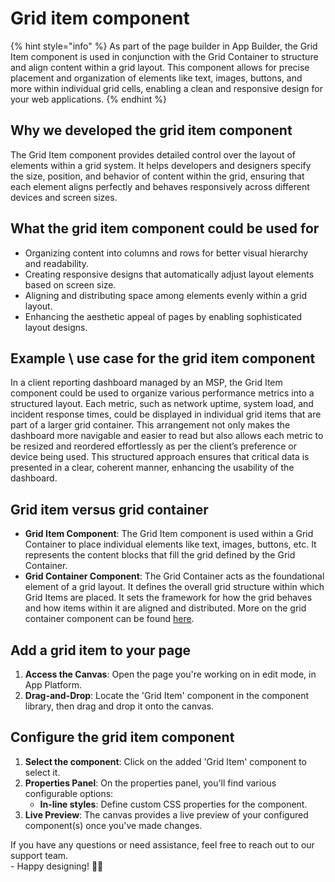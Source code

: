 # Grid item component

{% hint style="info" %}
As part of the page builder in App Builder, the Grid Item component is used in conjunction with the Grid Container to structure and align content within a grid layout. This component allows for precise placement and organization of elements like text, images, buttons, and more within individual grid cells, enabling a clean and responsive design for your web applications.
{% endhint %}

## Why we developed the grid item component

The Grid Item component provides detailed control over the layout of elements within a grid system. It helps developers and designers specify the size, position, and behavior of content within the grid, ensuring that each element aligns perfectly and behaves responsively across different devices and screen sizes.&#x20;

## What the grid item component could be used for

* Organizing content into columns and rows for better visual hierarchy and readability.
* Creating responsive designs that automatically adjust layout elements based on screen size.
* Aligning and distributing space among elements evenly within a grid layout.
* Enhancing the aesthetic appeal of pages by enabling sophisticated layout designs.

## **Example \ use case for the grid item component**

In a client reporting dashboard managed by an MSP, the Grid Item component could be used to organize various performance metrics into a structured layout. Each metric, such as network uptime, system load, and incident response times, could be displayed in individual grid items that are part of a larger grid container. This arrangement not only makes the dashboard more navigable and easier to read but also allows each metric to be resized and reordered effortlessly as per the client’s preference or device being used. This structured approach ensures that critical data is presented in a clear, coherent manner, enhancing the usability of the dashboard.

## Grid item versus grid container

* **Grid Item Component**: The Grid Item component is used within a Grid Container to place individual elements like text, images, buttons, etc. It represents the content blocks that fill the grid defined by the Grid Container.
* **Grid Container Component**: The Grid Container acts as the foundational element of a grid layout. It defines the overall grid structure within which Grid Items are placed. It sets the framework for how the grid behaves and how items within it are aligned and distributed. More on the grid container component can be found [here](https://docs.rewst.help/documentation/app-builder/components/grid-container).

## Add a grid item to your page

1. **Access the Canvas**: Open the page you're working on in edit mode, in App Platform.
2. **Drag-and-Drop**: Locate the 'Grid Item' component in the component library, then drag and drop it onto the canvas.

## Configure the grid item component

1. **Select the component**: Click on the added 'Grid Item' component to select it.
2. **Properties Panel**: On the properties panel, you'll find various configurable options:
   * **In-line styles**: Define custom CSS properties for the component.&#x20;
3. **Live Preview**: The canvas provides a live preview of your configured component(s) once you've made changes.



If you have any questions or need assistance, feel free to reach out to our support team.\
&#x20;\- Happy designing! 🎨🚀
